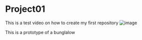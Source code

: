 # Project01
This is a test video on how to create my first repository
![image](https://media.istockphoto.com/id/1072291024/vector/vector-illustration-cartoon-residential-townhouse.jpg?s=612x612&w=0&k=20&c=vhYukmGJvZYdabADEakKi8W2-V47XzZ_fUW-3RRmPjE=)

This is a prototype of a bunglalow
